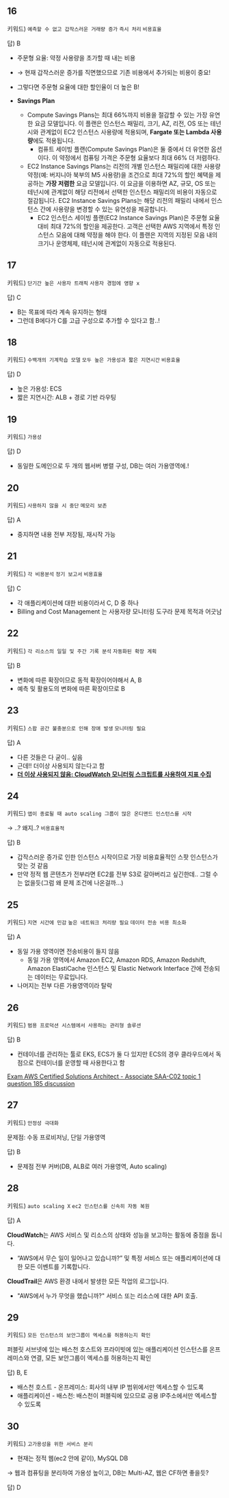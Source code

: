 ## 16

키워드) `예측할 수 없고 갑작스러운 거래량 증가` `즉시 처리` `비용효율`

답) B

- 주문형 요율: 약정 사용량을 초가할 때 내는 비용
- → 현재 갑작스러운 증가를 직면했으므로 기존 비용에서 추가되는 비용이 중요!
- 그렇다면 주문형 요율에 대한 할인율이 더 높은 B!

- **Savings Plan**
    - Compute Savings Plans는 최대 66%까지 비용을 절감할 수 있는 가장 유연한 요금 모델입니다. 이 플랜은 인스턴스 패밀리, 크기, AZ, 리전, OS 또는 테넌시와 관계없이 EC2 인스턴스 사용량에 적용되며, **Fargate 또는 Lambda 사용량**에도 적용됩니다.
        - 컴퓨트 세이빙 플랜(Compute Savings Plan)은 둘 중에서 더 유연한 옵션이다. 이 약정에서 컴퓨팅 가격은 주문형 요율보다 최대 66% 더 저렴하다.
    - EC2 Instance Savings Plans는 리전의 개별 인스턴스 패밀리에 대한 사용량 약정(예: 버지니아 북부의 M5 사용량)을 조건으로 최대 72%의 할인 혜택을 제공하는 **가장 저렴한** 요금 모델입니다. 이 요금을 이용하면 AZ, 규모, OS 또는 테넌시에 관계없이 해당 리전에서 선택한 인스턴스 패밀리의 비용이 자동으로 절감됩니다. EC2 Instance Savings Plans는 해당 리전의 패밀리 내에서 인스턴스 간에 사용량을 변경할 수 있는 유연성을 제공합니다.
        - EC2 인스턴스 세이빙 플랜(EC2 Instance Savings Plan)은 주문형 요율 대비 최대 72%의 할인을 제공한다. 고객은 선택한 AWS 지역에서 특정 인스턴스 모음에 대해 약정을 해야 한다. 이 플랜은 지역의 지정된 모음 내의 크기나 운영체제, 테넌시에 관계없이 자동으로 적용된다.

## 17

키워드) `단기간 높은 사용자 트래픽` `사용자 경험에 영향 x`

답) C

- B는 목표에 따라 계속 유지하는 형태
- 그런데 B에다가 C를 고급 구성으로 추가할 수 있다고 함..!

## 18

키워드) `수백개의 기계학습 모델` `모두 높은 가용성과 짧은 지연시간` `비용효율`

답) D

- 높은 가용성: ECS
- 짧은 지연시간: ALB + 경로 기반 라우팅

## 19

키워드) `가용성`

답) D

- 동일한 도메인으로 두 개의 웹서버 병렬 구성, DB는 여러 가용영역에.!

## 20

키워드) `사용하지 않을 시 중단` `메모리 보존`

답) A

- 중지하면 내용 전부 저장됨, 재시작 가능

## 21

키워드) `각 비용분석` `정기 보고서` `비용효율`

답) C

- 각 애플리케이션에 대한 비용이라서 C, D 중 하나
- Billing and Cost Management 는 사용자량 모니터링 도구라 문제 목적과 어긋남

## 22

키워드) `각 리소스의 일일 및 주간 기록 분석` `자동화된 확장 계획` 

답) B

- 변화에 따른 확장이므로 동적 확장이어야해서 A, B
- 예측 및 활용도의 변화에 따른 확장이므로 B

## 23

키워드) `스왑 공간 불충분으로 인해 장애 발생` `모니터링 필요`

답) A

- 다른 것들은 다 굳이.. 싶음
- 근데!! 더이상 사용되지 않는다고 함
- **[더 이상 사용되지 않음: CloudWatch 모니터링 스크립트를 사용하여 지표 수집](https://docs.aws.amazon.com/ko_kr/AWSEC2/latest/UserGuide/monitoring-scripts-intro.html)**

## 24

키워드) `앱이 종료될 때 auto scaling 그룹이 많은 온디맨드 인스턴스를 시작`

→ ..? 왜지..? `비용효율적`

답) B

- 갑작스러운 증가로 인한 인스턴스 시작이므로 가장 비용효율적인 스팟 인스턴스가 맞는 것 같음
- 만약 정적 웹 콘텐츠가 전부라면 EC2를 전부 S3로 갈아버리고 싶긴한데.. 그럴 수는 없을듯(그럼 왜 문제 조건에 나온걸까...)

## 25

키워드) `지연 시간에 민감` `높은 네트워크 처리량 필요` `데이터 전송 비용 최소화`

답) A

- 동일 가용 영역이면 전송비용이 들지 않음
    - 동일 가용 영역에서 Amazon EC2, Amazon RDS, Amazon Redshift, Amazon ElastiCache 인스턴스 및 Elastic Network Interface 간에 전송되는 데이터는 무료입니다.
- 나머지는 전부 다른 가용영역이라 탈락

## 26

키워드) `범용 프로덕션 시스템에서 사용하는 관리형 솔루션`

답) B

- 컨테이너를 관리하는 툴로 EKS, ECS가 둘 다 있지만 ECS의 경우 클라우드에서 독점으로 컨테이너를 운영할 때 사용한다고 함

[Exam AWS Certified Solutions Architect - Associate SAA-C02 topic 1 question 185 discussion](https://www.examtopics.com/discussions/amazon/view/29746-exam-aws-certified-solutions-architect-associate-saa-c02/)

## 27

키워드) `안정성 극대화`

문제점: 수동 프로비저닝, 단일 가용영역

답) B

- 문제점 전부 커버(DB, ALB로 여러 가용영역, Auto scaling)

## 28

키워드) `auto scaling X` `ec2 인스턴스를 신속히 자동 복원`

답) A

**CloudWatch**는 AWS 서비스 및 리소스의 상태와 성능을 보고하는 활동에 중점을 둡니다.

- “AWS에서 무슨 일이 일어나고 있습니까?” 및 특정 서비스 또는 애플리케이션에 대한 모든 이벤트를 기록합니다.

**CloudTrail**은 AWS 환경 내에서 발생한 모든 작업의 로그입니다.

- "AWS에서 누가 무엇을 했습니까?" 서비스 또는 리소스에 대한 API 호출.

## 29

키워드) `모든 인스턴스의 보안그룹이 엑세스를 허용하는지 확인`

퍼블릿 서브넷에 있는 배스천 호스트와 프라이빗에 있는 애플리케이션 인스턴스를 온프레미스와 연결, 모든 보안그룹이 엑세스를 허용하는지 확인

답) B, E

- 배스천 호스트 - 온프레미스: 회사의 내부 IP 범위에서만 엑세스할 수 있도록
- 애플리케이션 - 배스천: 배스천이 퍼블릭에 있으므로 공용 IP주소에서만 엑세스할 수 있도록

## 30

키워드) `고가용성을 위한 서비스 분리`

- 현재는 정적 웹(ec2 안에 같이), MySQL DB

→ 웹과 컴퓨팅을 분리하여 가용성 높이고, DB는 Multi-AZ, 웹은 CF하면 좋을듯?

답) D